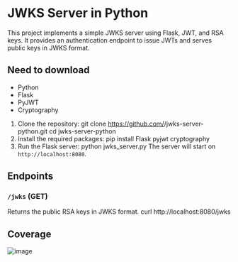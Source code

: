 # JWKS Server in Python
This project implements a simple JWKS server using Flask, JWT, and RSA keys. It provides an authentication endpoint to issue JWTs and serves public keys in JWKS format.
## Need to download
- Python
- Flask
- PyJWT
- Cryptography
1. Clone the repository:
    git clone https://github.com/<your-repo>/jwks-server-python.git
    cd jwks-server-python
2. Install the required packages:
    pip install Flask pyjwt cryptography
3. Run the Flask server:
    python jwks_server.py
The server will start on `http://localhost:8080`.
## Endpoints
### `/jwks` (GET)
Returns the public RSA keys in JWKS format.
curl http://localhost:8080/jwks

## Coverage



![image](https://github.com/user-attachments/assets/0e41ea10-7c75-4eb8-b2cb-19a4b270a85c)
